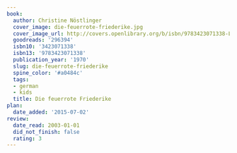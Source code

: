```yaml
---
book:
  author: Christine Nöstlinger
  cover_image: die-feuerrote-friederike.jpg
  cover_image_url: http://covers.openlibrary.org/b/isbn/9783423071338-L.jpg
  goodreads: '296394'
  isbn10: '3423071338'
  isbn13: '9783423071338'
  publication_year: '1970'
  slug: die-feuerrote-friederike
  spine_color: '#a0484c'
  tags:
  - german
  - kids
  title: Die feuerrote Friederike
plan:
  date_added: '2015-07-02'
review:
  date_read: 2003-01-01
  did_not_finish: false
  rating: 3
---
```


